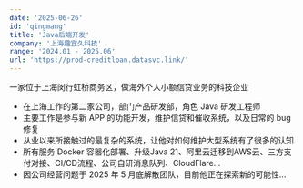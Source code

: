 ```yaml
---
date: '2025-06-26'
id: 'qingmang'
title: 'Java后端开发'
company: '上海趣宜久科技'
range: '2024.01 - 2025.06'
url: 'https://prod-creditloan.datasvc.link/'
---
```

一家位于上海闵行虹桥商务区，做海外个人小额信贷业务的科技企业

- 在上海工作的第二家公司，部门产品研发部，角色 Java 研发工程师
- 主要工作是参与新 APP 的功能开发，维护信贷和催收系统，以及日常的 bug 修复
- 从业以来所接触过的最复杂的系统，让他对如何维护大型系统有了很多的认知
- 所有服务 Docker 容器化部署、升级Java 21、阿里云迁移到AWS云、三方支付对接、CI/CD流程、公司自研消息队列、CloudFlare...
- 因公司经营问题于 2025 年 5 月底解散团队，目前他正在探索新的可能性...
